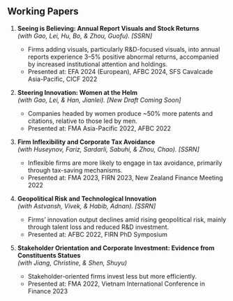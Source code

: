 ## Working Papers  

1. **Seeing is Believing: Annual Report Visuals and Stock Returns**  
   *(with Gao, Lei, Hu, Bo, & Zhou, Guofu). [SSRN]*  
   - Firms adding visuals, particularly R&D-focused visuals, into annual reports experience 3–5% positive abnormal returns, accompanied by increased institutional attention and holdings.  
   - Presented at: EFA 2024 (European), AFBC 2024, SFS Cavalcade Asia-Pacific, CICF 2022  

2. **Steering Innovation: Women at the Helm**  
   *(with Gao, Lei, & Han, Jianlei). [New Draft Coming Soon]*  
   - Companies headed by women produce ~50% more patents and citations, relative to those led by men.  
   - Presented at: FMA Asia-Pacific 2022, AFBC 2022  

3. **Firm Inflexibility and Corporate Tax Avoidance**  
   *(with Huseynov, Fariz, Sardarli, Sabuhi, & Zhou, Chao). [SSRN]*  
   - Inflexible firms are more likely to engage in tax avoidance, primarily through tax-saving mechanisms.  
   - Presented at: FMA 2023, FIRN 2023, New Zealand Finance Meeting 2022  

4. **Geopolitical Risk and Technological Innovation**  
   *(with Astvansh, Vivek, & Habib, Adnan). [SSRN]*  
   - Firms’ innovation output declines amid rising geopolitical risk, mainly through talent loss and reduced R&D investment.  
   - Presented at: AFBC 2022, FIRN PhD Symposium  

5. **Stakeholder Orientation and Corporate Investment: Evidence from Constituents Statues**  
   *(with Jiang, Christine, & Shen, Shuyu)*  
   - Stakeholder-oriented firms invest less but more efficiently.  
   - Presented at: FMA 2022, Vietnam International Conference in Finance 2023  

